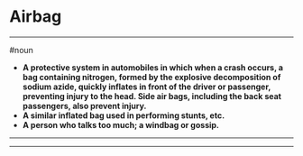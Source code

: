 # Airbag
---
#noun
- **A protective system in automobiles in which when a crash occurs, a bag containing nitrogen, formed by the explosive decomposition of sodium azide, quickly inflates in front of the driver or passenger, preventing injury to the head. Side air bags, including the back seat passengers, also prevent injury.**
- **A similar inflated bag used in performing stunts, etc.**
- **A person who talks too much; a windbag or gossip.**
---
---
